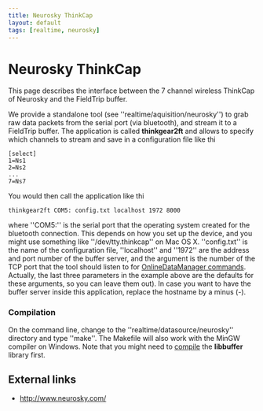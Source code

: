 ```yaml
---
title: Neurosky ThinkCap
layout: default
tags: [realtime, neurosky]
---
```


# Neurosky ThinkCap

This page describes the interface between the 7 channel wireless ThinkCap of Neurosky and the FieldTrip buffer.

We provide a standalone tool (see ''realtime/aquisition/neurosky'') to grab raw data packets from the serial port (via bluetooth), and stream it to a FieldTrip buffer. The application is called **thinkgear2ft** and allows to specify which channels to stream and save in a configuration file like thi

	
	[select]
	1=Ns1
	2=Ns2
	...
	7=Ns7

You would then call the application like thi

	
	thinkgear2ft COM5: config.txt localhost 1972 8000

where ''COM5:'' is the serial port that the operating system created for the bluetooth connection. This depends on how you set up the device, and you might use something like ''/dev/tty.thinkcap'' on Mac OS X. ''config.txt'' is the name of the configuration file, ''localhost'' and ''1972'' are the address and port number of the buffer server, and the argument is the number of the TCP port that the tool should listen to for [OnlineDataManager commands](/development/design_acquisition#commands_that_influence_runtime_behaviour). Actually, the last three parameters in the example above are the defaults for these arguments, so you can leave them out). In case you want to have the buffer server
inside this application, replace the hostname by a minus (-).

### Compilation

On the command line, change to the ''realtime/datasource/neurosky'' directory and type ''make''. The Makefile will also work with the MinGW compiler on Windows. Note that you might need to [compile](/development/realtime/buffer) the **libbuffer** library first.

## External links

*  http://www.neurosky.com/

